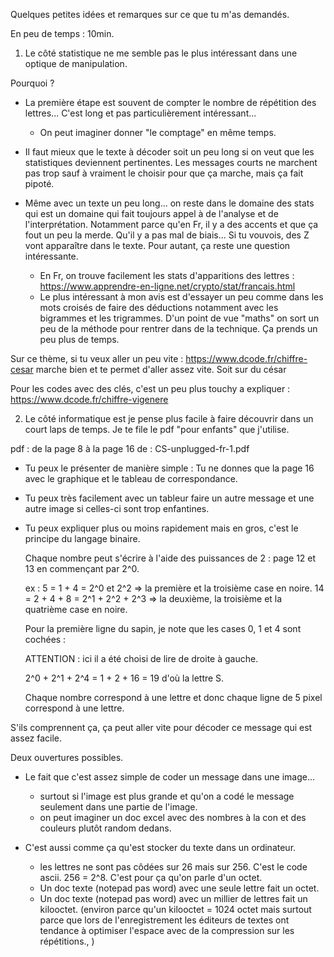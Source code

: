 Quelques petites idées et remarques sur ce que tu m'as demandés.

En peu de temps : 10min.

1) Le côté statistique ne me semble pas le plus intéressant dans une optique de manipulation.

Pourquoi ?

- La première étape est souvent de compter le nombre de répétition des lettres... C'est long et pas particulièrement intéressant... 
    * On peut imaginer donner "le comptage" en même temps. 

- Il faut mieux que le texte à décoder soit un peu long si on veut que les statistiques deviennent pertinentes. Les messages courts ne marchent pas trop sauf à vraiment le choisir pour que ça marche, mais ça fait pipoté. 

- Même avec un texte un peu long... on reste dans le domaine des stats qui est un domaine qui fait toujours appel à de l'analyse et de l'interprétation. Notamment parce qu'en Fr, il y a des accents et que ça fout un peu la merde. Qu'il y a pas mal de biais... Si tu vouvois, des Z vont apparaître dans le texte. Pour autant, ça reste une question intéressante. 
    * En Fr, on trouve facilement les stats d'apparitions des lettres : https://www.apprendre-en-ligne.net/crypto/stat/francais.html
    * Le plus intéressant à mon avis est d'essayer un peu comme dans les mots croisés de faire des déductions notamment avec les bigrammes et les trigrammes. D'un point de vue "maths" on sort un peu de la méthode pour rentrer dans de la technique. Ça prends un peu plus de temps.


Sur ce thème, si tu veux aller un peu vite : https://www.dcode.fr/chiffre-cesar marche bien et te permet d'aller assez vite.
Soit sur du césar

Pour les codes avec des clés, c'est un peu plus touchy a expliquer : https://www.dcode.fr/chiffre-vigenere

2) Le côté informatique est je pense plus facile à faire découvrir dans un court laps de temps.
Je te file le pdf "pour enfants" que j'utilise.

pdf : de la page 8 à la page 16 de  : CS-unplugged-fr-1.pdf


- Tu peux le présenter de manière simple : Tu ne donnes que la page 16 avec le graphique et le tableau de correspondance. 
- Tu peux très facilement avec un tableur faire un autre message et une autre image si celles-ci sont trop enfantines.
- Tu peux expliquer plus ou moins rapidement mais en gros, c'est le principe du langage binaire.

    Chaque nombre peut s'écrire à l'aide des puissances de 2 : page 12 et 13 en commençant par 2^0.

    ex : 
    5  = 1 + 4 = 2^0 et 2^2 => la première et la troisième case en noire.
    14 = 2 + 4 + 8 = 2^1 + 2^2 + 2^3  => la deuxième, la troisième et la quatrième case en noire.

    Pour la première ligne du sapin, je note que les cases 0, 1 et 4 sont cochées : 

    ATTENTION :  ici il a été choisi de lire de droite à gauche.

    2^0 + 2^1 + 2^4 = 1 + 2 + 16 = 19 d'où la lettre S.
    
    Chaque nombre correspond à une lettre et donc chaque ligne de 5 pixel correspond à une lettre.

S'ils comprennent ça, ça peut aller vite pour décoder ce message qui est assez facile. 

Deux ouvertures possibles. 

- Le fait que c'est assez simple de coder un message dans une image... 
    * surtout si l'image est plus grande et qu'on a codé le message seulement dans une partie de l'image.
    * on peut imaginer un doc excel avec des nombres à la con et des couleurs plutôt random dedans. 

- C'est aussi comme ça qu'est stocker du texte dans un ordinateur.
    * les lettres ne sont pas côdées sur 26 mais sur 256. C'est le code ascii. 256 = 2^8. C'est pour ça qu'on parle d'un octet.
    * Un doc texte (notepad pas word) avec une seule lettre fait un octet. 
    * Un doc texte (notepad pas word) avec un millier de lettres fait un kilooctet. (environ parce qu'un kilooctet = 1024 octet mais surtout parce que lors de l'enregistrement les éditeurs de textes ont tendance à optimiser l'espace avec de la compression sur les répétitions., )












